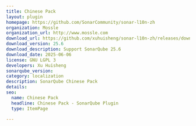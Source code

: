 ```yaml
---
title: Chinese Pack
layout: plugin
homepage: https://github.com/SonarCommunity/sonar-l10n-zh
organization: Mossle
organization_url: http://www.mossle.com
download_url: https://github.com/xuhuisheng/sonar-l10n-zh/releases/download/sonar-l10n-zh-plugin-25.6/sonar-l10n-zh-plugin-25.6.jar
download_version: 25.6
download_description: Support SonarQube 25.6
download_date: 2025-06-06
license: GNU LGPL 3
developers: Xu Huisheng
sonarqube_version: 
category: localization
description: SonarQube Chinese Pack
details: 
seo:
  name: Chinese Pack
  headline: Chinese Pack - SonarQube Plugin
  type: ItemPage

---
```


